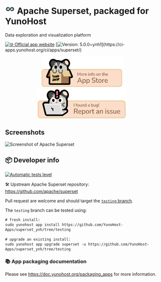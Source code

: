 <!--
N.B.: This README was automatically generated by <https://github.com/YunoHost/apps_tools/blob/main/readme_generator>
It shall NOT be edited by hand.
-->

<h1>
  <img src="https://raw.githubusercontent.com/YunoHost/apps/main/logos/superset.png" width="32px" alt="Logo of Apache Superset">
  Apache Superset, packaged for YunoHost
</h1>

Data exploration and visualization platform

[![🌐 Official app website](https://img.shields.io/badge/Official_app_website-darkgreen?style=for-the-badge)](https://superset.apache.org/)
[![Version: 5.0.0~ynh1](https://img.shields.io/badge/Version-5.0.0~ynh1-rgb(18,138,11)?style=for-the-badge)](https://ci-apps.yunohost.org/ci/apps/superset/)

<div align="center">
<a href="https://apps.yunohost.org/app/superset"><img height="100px" src="https://github.com/YunoHost/yunohost-artwork/raw/refs/heads/main/badges/neopossum-badges/badge_more_info_on_the_appstore.svg"/></a>
<a href="https://github.com/YunoHost-Apps/superset_ynh/issues"><img height="100px" src="https://github.com/YunoHost/yunohost-artwork/raw/refs/heads/main/badges/neopossum-badges/badge_report_an_issue.svg"/></a>
</div>


## Screenshots
![Screenshot of Apache Superset](./doc/screenshots/explore.jpg)

## 📦 Developer info

[![Automatic tests level](https://apps.yunohost.org/badge/cilevel/superset)](https://ci-apps.yunohost.org/ci/apps/superset/)

🛠️ Upstream Apache Superset repository: <https://github.com/apache/superset>

Pull request are welcome and should target the [`testing` branch](https://github.com/YunoHost-Apps/superset_ynh/tree/testing).

The `testing` branch can be tested using:
```
# fresh install:
sudo yunohost app install https://github.com/YunoHost-Apps/superset_ynh/tree/testing

# upgrade an existing install:
sudo yunohost app upgrade superset -u https://github.com/YunoHost-Apps/superset_ynh/tree/testing
```

### 📚 App packaging documentation

Please see <https://doc.yunohost.org/packaging_apps> for more information.